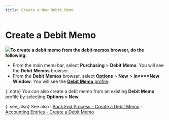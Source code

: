 ```yaml
---
title: Create a New Debit Memo
---
```


# Create a Debit Memo


![]({{site.pp_baseurl}}/img/steps.gif)**To 
 create a debit memo from the debit memos browser, do the following:**

- From the main  menu bar, select **Purchasing** >  **Debit** **Memo**.  You will see the **Debit** **Memos**  browser.
- From the **Debit** **Memos**  browser, select **Options** > **New** > **In****New** **Window**.  You will see the [**Debit 
 Memo** profile]({{site.pp_baseurl}}/return-proc/dms/create-debit-memos/create-a-new-debit-memo/the_debit_memo_profile.html).



{:.note}
You can also create a debt memo from an existing  **Debit Memo** profile by selecting  **Options &gt; New**.


{:.see_also}
See also
: [Back End  Process - Create a Debit Memo]({{site.pp_baseurl}}/return-proc/dms/create-debit-memos/create-a-new-debit-memo/back_end_processes_cre_dm.html)
: [Accounting  Entries - Create a Debit Memo]({{site.pp_baseurl}}/return-proc/dms/create-debit-memos/create-a-new-debit-memo/accounting_entries_cre_dm.html)

